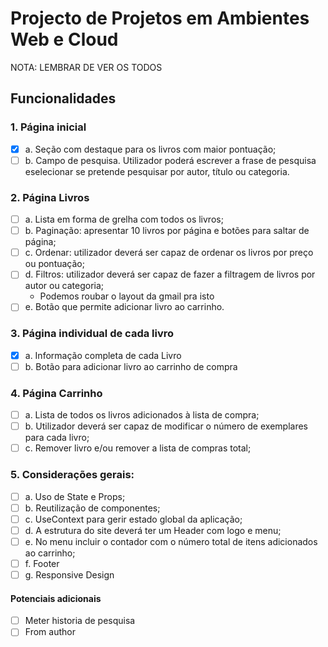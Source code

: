 # Projecto de Projetos em Ambientes Web e Cloud

NOTA: LEMBRAR DE VER OS TODOS

## Funcionalidades
###    1. Página inicial
* [x] a. Seção com destaque para os livros com maior pontuação;
* [ ] b. Campo de pesquisa. Utilizador poderá escrever a frase de pesquisa eselecionar se pretende pesquisar por autor, título ou categoria.
### 2. Página Livros
* [ ] a. Lista em forma de grelha com todos os livros;
* [ ] b. Paginação: apresentar 10 livros por página e botões para saltar de página;
* [ ] c. Ordenar: utilizador deverá ser capaz de ordenar os livros por preço ou pontuação;
* [ ] d. Filtros: utilizador deverá ser capaz de fazer a filtragem de livros por autor ou categoria;
    * Podemos roubar o layout da gmail pra isto
* [ ] e. Botão que permite adicionar livro ao carrinho.
### 3. Página individual de cada livro
* [x] a. Informação completa de cada Livro
* [ ] b. Botão para adicionar livro ao carrinho de compra
### 4. Página Carrinho
* [ ] a. Lista de todos os livros adicionados à lista de compra;
* [ ] b. Utilizador deverá ser capaz de modificar o número de exemplares para cada livro;
* [ ] c. Remover livro e/ou remover a lista de compras total;
### 5. Considerações gerais:
* [ ] a. Uso de State e Props;
* [ ] b. Reutilização de componentes;
* [ ] c. UseContext para gerir estado global da aplicação;
* [ ] d. A estrutura do site deverá ter um Header com logo e menu;
* [ ] e. No menu incluir o contador com o número total de itens adicionados ao carrinho;
* [ ] f. Footer
* [ ] g. Responsive Design
#### Potenciais adicionais 
* [ ] Meter historia de pesquisa
* [ ] From author
